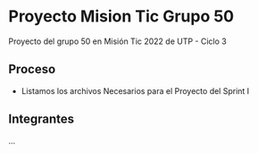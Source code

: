 # Proyecto Mision Tic Grupo 50

Proyecto del grupo 50 en Misión Tic 2022 de UTP - Ciclo 3

## Proceso
- Listamos los archivos Necesarios para el Proyecto del Sprint I


## Integrantes
...